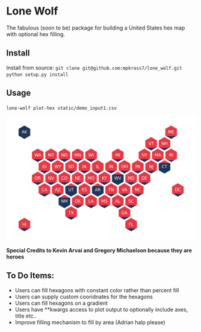 # Lone Wolf
The fabulous (soon to be) package for building a United States hex map with optional hex filling.

## Install

Install from source: 
`git clone git@github.com:mpkrass7/lone_wolf.git`  
`python setup.py install` 

## Usage

`lone-wolf plot-hex static/demo_input1.csv`

![](hex_out.png)

**Special Credits to Kevin Arvai and Gregory Michaelson because they are heroes**

## To Do Items:
- Users can fill hexagons with constant color rather than percent fill
- Users can supply custom cooridnates for the hexagons
- Users can fill hexagons on a gradient
- Users have **kwargs access to plot output to optionally include axes, title etc..
- Improve filling mechanism to fill by area (Adrian halp please)